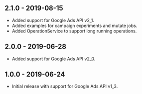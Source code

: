 ## 2.1.0 - 2019-08-15
*   Added support for Google Ads API v2_1.
*   Added examples for campaign experiments and mutate jobs.
*   Added OperationService to support long running operations.

## 2.0.0 - 2019-06-28
*   Added support for Google Ads API v2_0.

## 1.0.0 - 2019-06-24
*   Initial release with support for Google Ads API v1_3.
